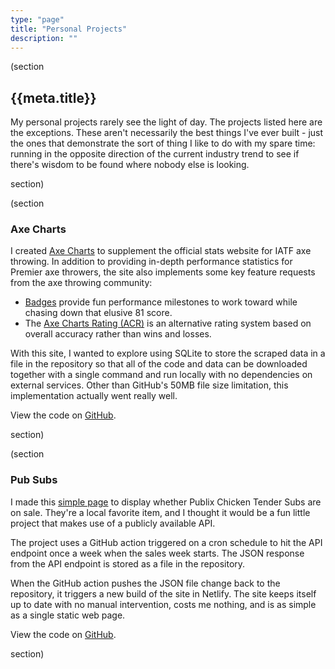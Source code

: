 ```yaml
---
type: "page"
title: "Personal Projects"
description: ""
---
```


(section

## {{meta.title}}

My personal projects rarely see the light of day. The projects listed here are the exceptions. These aren't necessarily the best things I've ever built - just the ones that demonstrate the sort of thing I like to do with my spare time: running in the opposite direction of the current industry trend to see if there's wisdom to be found where nobody else is looking.

section)

(section

### Axe Charts

I created [Axe Charts](https://axecharts.com) to supplement the official stats website for IATF axe throwing. In addition to providing in-depth performance statistics for Premier axe throwers, the site also implements some key feature requests from the axe throwing community:

- [Badges](https://axecharts.com/badges) provide fun performance milestones to work toward while chasing down that elusive 81 score.
- The [Axe Charts Rating (ACR)](https://axecharts.com/rating-system) is an alternative rating system based on overall accuracy rather than wins and losses.

With this site, I wanted to explore using SQLite to store the scraped data in a file in the repository so that all of the code and data can be downloaded together with a single command and run locally with no dependencies on external services. Other than GitHub's 50MB file size limitation, this implementation actually went really well.

View the code on [GitHub](https://github.com/ZacharyGodfrey/axe-charts).

section)

(section

### Pub Subs

I made this [simple page](https://pubsubs.netlify.app) to display whether Publix Chicken Tender Subs are on sale. They're a local favorite item, and I thought it would be a fun little project that makes use of a publicly available API.

The project uses a GitHub action triggered on a cron schedule to hit the API endpoint once a week when the sales week starts. The JSON response from the API endpoint is stored as a file in the repository.

When the GitHub action pushes the JSON file change back to the repository, it triggers a new build of the site in Netlify. The site keeps itself up to date with no manual intervention, costs me nothing, and is as simple as a single static web page.

View the code on [GitHub](https://github.com/ZacharyGodfrey/pubsubs).

section)
